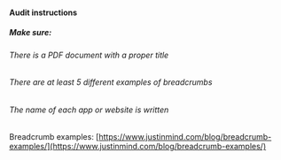 #### Audit instructions

##### Make sure: 

###### There is a PDF document with a proper title
###### There are at least 5 different examples of breadcrumbs
###### The name of each app or website is written

Breadcrumb examples: [https://www.justinmind.com/blog/breadcrumb-examples/](https://www.justinmind.com/blog/breadcrumb-examples/)